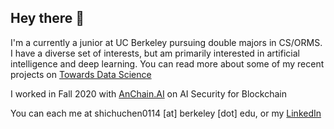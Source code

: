 ## Hey there 👋

I'm a currently a junior at UC Berkeley pursuing double majors in CS/ORMS. I have a diverse set of interests, but am primarily interested in artificial intelligence and deep learning. You can read more about some of my recent projects on [Towards Data Science](https://medium.com/@shichuchen0114)

I worked in Fall 2020 with [AnChain.AI](https://www.anchain.ai/) on AI Security for Blockchain

You can each me at shichuchen0114 [at] berkeley [dot] edu, or my [LinkedIn](https://www.linkedin.com/in/aschen0114/)
